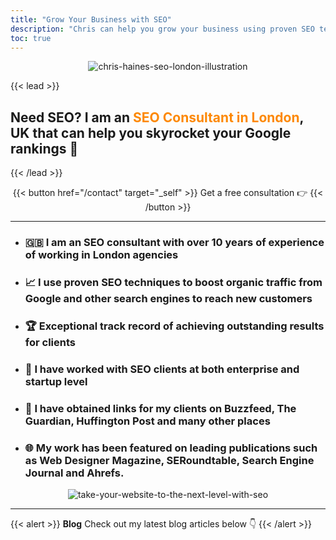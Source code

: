 ```yaml
---
title: "Grow Your Business with SEO"
description: "Chris can help you grow your business using proven SEO techniques"
toc: true
---
```

<center>

![chris-haines-seo-london-illustration](/img/chris-haines-250.jpg)

</center>
{{< lead >}} 

## Need SEO? I am an <span style="color: #FD8803">SEO Consultant in London</span>, UK that can help you skyrocket your Google rankings 🚀

{{< /lead >}}
<P>
<center>


{{< button href="/contact" target="_self" >}}
Get a free consultation 👉
{{< /button >}}


--- 

</center>
<P>

- ### 🇬🇧 I am an SEO consultant with over 10 years of experience of working in London agencies
- ### 📈 I use proven SEO techniques to boost organic traffic from Google and other search engines to reach new customers
- ### 🏆 Exceptional track record of achieving outstanding results for clients
- ### 🏢 I have worked with SEO clients at both enterprise and startup level
- ### 🔗 I have obtained links for my clients on Buzzfeed, The Guardian, Huffington Post and many other places
- ### 🌐 My work has been featured on leading publications such as Web Designer Magazine, SERoundtable, Search Engine Journal and Ahrefs.
<P>

<center>

![take-your-website-to-the-next-level-with-seo](/img/take-your-website-to-the-next-level-with-seo.png)

</center>

--- 

{{< alert >}}
**Blog** Check out my latest blog articles below 👇
{{< /alert >}}


